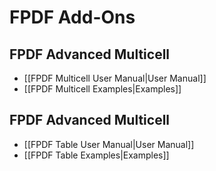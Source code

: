 # FPDF Add-Ons

## FPDF Advanced Multicell

* [[FPDF Multicell User Manual|User Manual]]
* [[FPDF Multicell Examples|Examples]]

## FPDF Advanced Multicell

* [[FPDF Table User Manual|User Manual]]
* [[FPDF Table Examples|Examples]]

